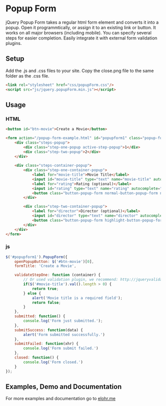 # Popup Form

jQuery Popup Form takes a regular html form element and converts it into a popup. Open it programmtically, or assign it to an existing link or button. It works on all major browsers (including mobile). You can specify several steps for easier completion. Easily integrate it with external form validation plugins.

## Setup

Add the .js and .css files to your site. Copy the close.png file to the same folder as the .css file.

```html
<link rel="stylesheet" href="css/popupForm.css"/>
<script src="js/jquery.popupForm.min.js"></script>
```

## Usage

### HTML
```html
<button id="btn-movie">Create a Movie</button>

<form action="/popup-form-example.html" id="popupform1" class="popup-form" method="get" >
    <div class="steps-popup">
        <div class="step-one-popup active-step-popup">1</div>
        <div class="step-two-popup">2</div>
    </div>
    
    <div class="steps-container-popup">
        <div class="step-one-container-popup">
            <label for="movie-title">Movie Title</label>
            <input id="movie-title" type="text" name="movie-title" autocomplete="off">
            <label for="rating">Rating (optional)</label>
            <input id="rating" type="text" name="rating" autocomplete="off">
            <button class="button-popup-form normal-button-popup-form next-button-popup" type="button">Next</button>
        </div>

        <div class="step-two-container-popup">
            <label for="director">Director (optional)</label>
            <input id="director" type="text" name="director" autocomplete="off">
            <button class="button-popup-form highlight-button-popup-form">Create Movie</button>
        </div>
    </div>
</form>
```

### js
```js
$('#popupform1').PopupForm({
	openPopupButton: $('#btn-movie')[0],
	formTitle: 'Create a Movie',

	validateStepOne: function (container) {
		// Or used validation plugin, we recommend: http://jqueryvalidation.org/
		if($('#movie-title').val().length > 0) {
			return true;
		} else {
			alert('Movie title is a required field');
			return false;
		}
	},
	submitted: function() {
		console.log('Form just submitted.');
	},
	submitSuccess: function(data) {
		alert('Form submitted successfully.')
	},
	submitFailed: function(xhr) {
		console.log('Form submit failed.')
	},
	closed: function() {
		console.log('Form closed.')
	}
});
```

## Examples, Demo and Documentation
For more examples and documentation go to [elohr.me](http://elohr.me/jquery-popup-form.html)